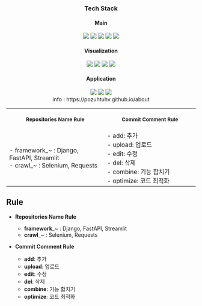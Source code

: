 <div align="center">
<h3>Tech Stack</h3>
<h4>Main</h4>
<img src="https://img.shields.io/badge/Python-3776AB?style=flat-square&logo=python&logoColor=white"> 
<img src="https://img.shields.io/badge/FastAPI-009688?style=flat-square&logo=FastAPI&logoColor=white">
<img src="https://img.shields.io/badge/Django-092E20?style=flat-square&logo=django&logoColor=white">
<img src="https://img.shields.io/badge/MySQL-4479A1?style=flat-square&logo=MySQL&logoColor=white">
<img src="https://img.shields.io/badge/Postgresql-4169E1?style=flat-square&logo=postgresql&logoColor=white">
<h4>Visualization</h4>
<img src="https://img.shields.io/badge/Looker-4285F4?style=flat-square&logo=Looker&logoColor=white">
<img src="https://img.shields.io/badge/Streamlit-FF4B4B?style=flat-square&logo=Streamlit&logoColor=white">
<img src="https://img.shields.io/badge/Tableau-E97627?style=flat-square&logo=Tableau&logoColor=white">
<img src="https://img.shields.io/badge/Selenium-43B02A?style=flat-square&logo=Selenium&logoColor=white"><br>
<h4>Application</h4>
<img src="https://img.shields.io/badge/Git-F05032?style=flat-square&logo=Git&logoColor=white">
<img src="https://img.shields.io/badge/Github-181717?style=flat-square&logo=Github&logoColor=white">
<img src="https://img.shields.io/badge/Slack-4A154B?style=flat-square&logo=Slack&logoColor=white">
<br>
info : https://pozuhtuhv.github.io/about<br>
</div>


<table>
<tr>
<th align="center">
<img width="441" height="0">
<p> 
<small>
Repositories Name Rule
</small>
</p>
</th>
<th align="center">
<img width="441" height="0">
<p> 
<small>
Commit Comment Rule
</small>
</p>
</th>
</tr>
<tr>
<td>
  - framework_~ : Django, FastAPI, Streamlit<br>
  - crawl_~ : Selenium, Requests<br>
</td>
<td>
  - add: 추가<br>
  - upload: 업로드<br>
  - edit: 수정<br>
  - del: 삭제<br>
  - combine: 기능 합치기<br>
  - optimize: 코드 최적화
</td>
</tr>
<tr>
</table>


## Rule
- **Repositories Name Rule**
  - **framework**_~ : Django, FastAPI, Streamlit
  - **crawl**_~ : Selenium, Requests

- **Commit Comment Rule**
  - **add**: 추가 
  - **upload**: 업로드
  - **edit**: 수정
  - **del**: 삭제
  - **combine**: 기능 합치기
  - **optimize**: 코드 최적화

<!--
**pozuhtuhv/pozuhtuhv** is a ✨ _special_ ✨ repository because its `README.md` (this file) appears on your GitHub profile.

Here are some ideas to get you started:

- 🔭 I’m currently working on ...
- 🌱 I’m currently learning ...
- 👯 I’m looking to collaborate on ...
- 🤔 I’m looking for help with ...
- 💬 Ask me about ...
- 📫 How to reach me: ...
- 😄 Pronouns: ...
- ⚡ Fun fact: ...
-->
